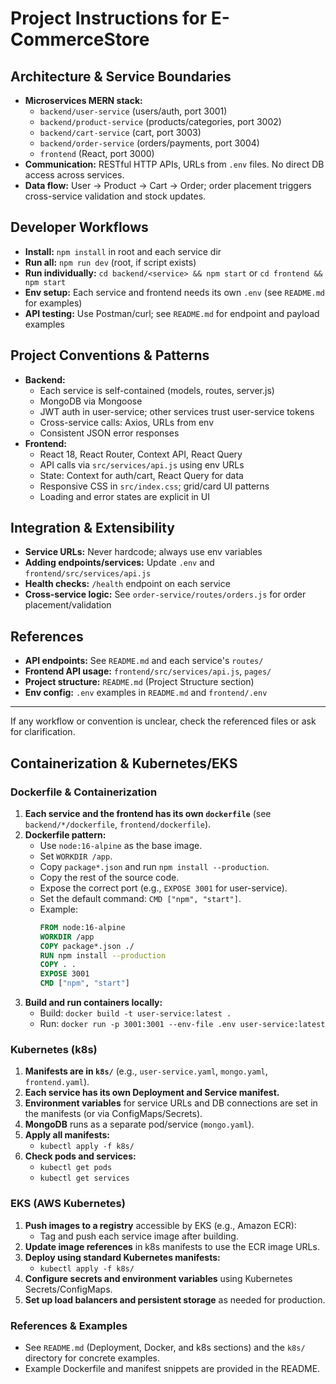 # Project Instructions for E-CommerceStore


## Architecture & Service Boundaries
- **Microservices MERN stack:**
  - `backend/user-service` (users/auth, port 3001)
  - `backend/product-service` (products/categories, port 3002)
  - `backend/cart-service` (cart, port 3003)
  - `backend/order-service` (orders/payments, port 3004)
  - `frontend` (React, port 3000)
- **Communication:** RESTful HTTP APIs, URLs from `.env` files. No direct DB access across services.
- **Data flow:** User → Product → Cart → Order; order placement triggers cross-service validation and stock updates.

## Developer Workflows
- **Install:** `npm install` in root and each service dir
- **Run all:** `npm run dev` (root, if script exists)
- **Run individually:** `cd backend/<service> && npm start` or `cd frontend && npm start`
- **Env setup:** Each service and frontend needs its own `.env` (see `README.md` for examples)
- **API testing:** Use Postman/curl; see `README.md` for endpoint and payload examples

## Project Conventions & Patterns
- **Backend:**
  - Each service is self-contained (models, routes, server.js)
  - MongoDB via Mongoose
  - JWT auth in user-service; other services trust user-service tokens
  - Cross-service calls: Axios, URLs from env
  - Consistent JSON error responses
- **Frontend:**
  - React 18, React Router, Context API, React Query
  - API calls via `src/services/api.js` using env URLs
  - State: Context for auth/cart, React Query for data
  - Responsive CSS in `src/index.css`; grid/card UI patterns
  - Loading and error states are explicit in UI

## Integration & Extensibility
- **Service URLs:** Never hardcode; always use env variables
- **Adding endpoints/services:** Update `.env` and `frontend/src/services/api.js`
- **Health checks:** `/health` endpoint on each service
- **Cross-service logic:** See `order-service/routes/orders.js` for order placement/validation

## References
- **API endpoints:** See `README.md` and each service's `routes/`
- **Frontend API usage:** `frontend/src/services/api.js`, `pages/`
- **Project structure:** `README.md` (Project Structure section)
- **Env config:** `.env` examples in `README.md` and `frontend/.env`

---
If any workflow or convention is unclear, check the referenced files or ask for clarification.

## Containerization & Kubernetes/EKS

### Dockerfile & Containerization
1. **Each service and the frontend has its own `dockerfile`** (see `backend/*/dockerfile`, `frontend/dockerfile`).
2. **Dockerfile pattern:**
   - Use `node:16-alpine` as the base image.
   - Set `WORKDIR /app`.
   - Copy `package*.json` and run `npm install --production`.
   - Copy the rest of the source code.
   - Expose the correct port (e.g., `EXPOSE 3001` for user-service).
   - Set the default command: `CMD ["npm", "start"]`.
   - Example:
     ```dockerfile
     FROM node:16-alpine
     WORKDIR /app
     COPY package*.json ./
     RUN npm install --production
     COPY . .
     EXPOSE 3001
     CMD ["npm", "start"]
     ```
3. **Build and run containers locally:**
   - Build: `docker build -t user-service:latest .`
   - Run: `docker run -p 3001:3001 --env-file .env user-service:latest`

### Kubernetes (k8s)
1. **Manifests are in `k8s/`** (e.g., `user-service.yaml`, `mongo.yaml`, `frontend.yaml`).
2. **Each service has its own Deployment and Service manifest.**
3. **Environment variables** for service URLs and DB connections are set in the manifests (or via ConfigMaps/Secrets).
4. **MongoDB** runs as a separate pod/service (`mongo.yaml`).
5. **Apply all manifests:**
   - `kubectl apply -f k8s/`
6. **Check pods and services:**
   - `kubectl get pods`
   - `kubectl get services`

### EKS (AWS Kubernetes)
1. **Push images to a registry** accessible by EKS (e.g., Amazon ECR):
   - Tag and push each service image after building.
2. **Update image references** in k8s manifests to use the ECR image URLs.
3. **Deploy using standard Kubernetes manifests:**
   - `kubectl apply -f k8s/`
4. **Configure secrets and environment variables** using Kubernetes Secrets/ConfigMaps.
5. **Set up load balancers and persistent storage** as needed for production.

### References & Examples
- See `README.md` (Deployment, Docker, and k8s sections) and the `k8s/` directory for concrete examples.
- Example Dockerfile and manifest snippets are provided in the README.
